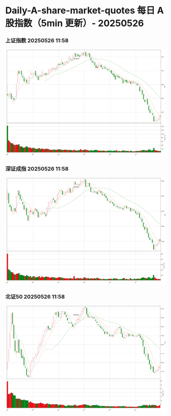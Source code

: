 
# Daily-A-share-market-quotes 每日 A 股指数（5min 更新）- 20250526

### 上证指数 20250526 11:58
![](./fig/2025/5/20250526-sh000001.png)

### 深证成指 20250526 11:58
![](./fig/2025/5/20250526-sz399001.png)

### 北证50 20250526 11:58
![](./fig/2025/5/20250526-bj899050.png)
